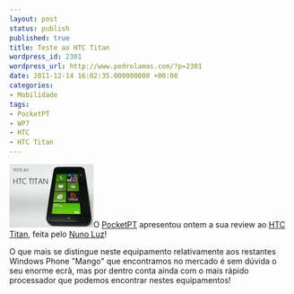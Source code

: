 ```yaml
---
layout: post
status: publish
published: true
title: Teste ao HTC Titan
wordpress_id: 2301
wordpress_url: http://www.pedrolamas.com/?p=2301
date: 2011-12-14 16:02:35.000000000 +00:00
categories:
- Mobilidade
tags:
- PocketPT
- WP7
- HTC
- HTC Titan
---
```

[![](wp-content/uploads/2011/12/Teste-ao-HTC-Titan.png "Teste ao HTC Titan")](http://www.pocketpt.net/forum/index.php?showtopic=34609)O [PocketPT](http://www.pocketpt.net/) apresentou ontem a sua review ao [HTC Titan](http://www.htc.com/pt/smartphones/htc-titan/), feita pelo [Nuno Luz](http://msmvps.com/blogs/nunoluz/)!

O que mais se distingue neste equipamento relativamente aos restantes Windows Phone "Mango" que encontramos no mercado é sem dúvida o seu enorme ecrã, mas por dentro conta ainda com o mais rápido processador que podemos encontrar nestes equipamentos!
